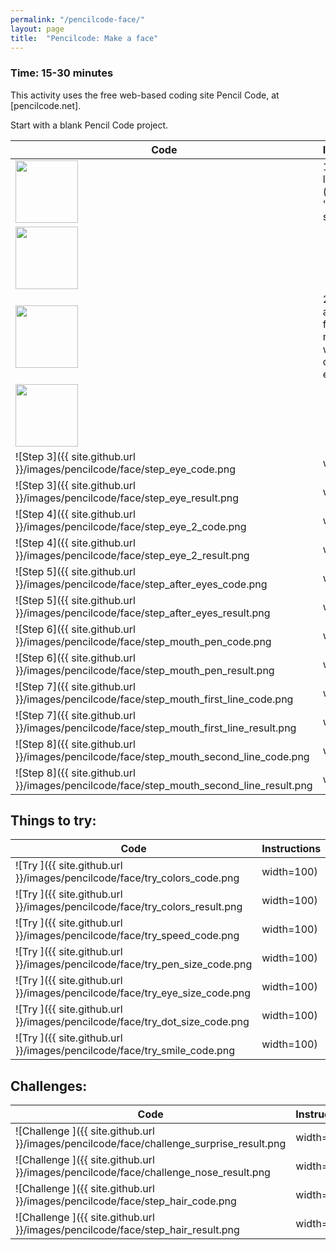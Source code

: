 ```yaml
---
permalink: "/pencilcode-face/"
layout: page
title:  "Pencilcode: Make a face"
---
```


### Time: 15-30 minutes

This activity uses the free web-based coding site Pencil Code, at [pencilcode.net].

Start with a blank Pencil Code project.

| **Code** | **Instructions** |
| -------- | ---------------- |
| <img src="{{ site.github.url }}/images/pencilcode/face/step_dot_code.png" width=100> | 1. Draw a large dot (look in the "Art" section) |
| <img src="{{ site.github.url }}/images/pencilcode/face/step_dot_result.png" width=100> |  |
| <img src="{{ site.github.url }}/images/pencilcode/face/step_enter_dot_code.png" width=100> | 2. Turn right and go forward, to move to where we can draw an eye |
| <img src="{{ site.github.url }}/images/pencilcode/face/step_enter_dot_result.png" width=100> |  |
| ![Step 3]({{ site.github.url }}/images/pencilcode/face/step_eye_code.png | width=100) | 3. Draw an eye by drawing a  small dot |
| ![Step 3]({{ site.github.url }}/images/pencilcode/face/step_eye_result.png | width=100) |  |
| ![Step 4]({{ site.github.url }}/images/pencilcode/face/step_eye_2_code.png | width=100) | 4. Turn all the way around (180 degrees) so you're pointed back where you came from, take a big step forward, and draw the other eye |
| ![Step 4]({{ site.github.url }}/images/pencilcode/face/step_eye_2_result.png | width=100) |  |
| ![Step 5]({{ site.github.url }}/images/pencilcode/face/step_after_eyes_code.png | width=100) | 5. Turn all the way around again, and step forward into the middle of the large circle |
| ![Step 5]({{ site.github.url }}/images/pencilcode/face/step_after_eyes_result.png | width=100) |  |
| ![Step 6]({{ site.github.url }}/images/pencilcode/face/step_mouth_pen_code.png | width=100) | 6. Let's get in position to draw the mouth! Turn right so you're pointed downwards, step forward, and set the pen to draw where the turtle goes |
| ![Step 6]({{ site.github.url }}/images/pencilcode/face/step_mouth_pen_result.png | width=100) |  |
| ![Step 7]({{ site.github.url }}/images/pencilcode/face/step_mouth_first_line_code.png | width=100) | 7. Turn right and go forward to draw one side of the mouth |
| ![Step 7]({{ site.github.url }}/images/pencilcode/face/step_mouth_first_line_result.png | width=100) |  |
| ![Step 8]({{ site.github.url }}/images/pencilcode/face/step_mouth_second_line_code.png | width=100) | 8. Turn all the way around, and then take a big step forward to draw the other side of the mouth |
| ![Step 8]({{ site.github.url }}/images/pencilcode/face/step_mouth_second_line_result.png | width=100) |  |

Things to try:
---------------
| **Code** | **Instructions** |
| -------- | ---------------- |
| ![Try ]({{ site.github.url }}/images/pencilcode/face/try_colors_code.png | width=100) | Try changing the colors of the different parts of the face. What color combination is your favorite? What if all the colors are the same? |
| ![Try ]({{ site.github.url }}/images/pencilcode/face/try_colors_result.png | width=100) |  |
| ![Try ]({{ site.github.url }}/images/pencilcode/face/try_speed_code.png | width=100) | Try putting a **Speed** block at the beginning. Can you understand what the turtle is doing if the speed is very fast? |
| ![Try ]({{ site.github.url }}/images/pencilcode/face/try_pen_size_code.png | width=100) | Try changing the pen size! Does it look better when it's large? Or small? |
| ![Try ]({{ site.github.url }}/images/pencilcode/face/try_eye_size_code.png | width=100) | Try changing the size of the eyes! Does the face look weird when they're big? |
| ![Try ]({{ site.github.url }}/images/pencilcode/face/try_dot_size_code.png | width=100) | Try changing the size of the big dot that makes the face at the beginning! Does it look like a baby when it's big? Like an alien when it's small? |
| ![Try ]({{ site.github.url }}/images/pencilcode/face/try_smile_code.png | width=100) | This face seems kind of sad, right? Try removing the mouth code from your program (everything under the last **Pen** block) and putting in this code instead. Does that cheer the face up? |

Challenges:
-------------
| **Code** | **Instructions** |
| -------- | ---------------- |
| ![Challenge ]({{ site.github.url }}/images/pencilcode/face/challenge_surprise_result.png | width=100) | Challenge 1: Can you make the face surprised? |
| ![Challenge ]({{ site.github.url }}/images/pencilcode/face/challenge_nose_result.png | width=100) | Challenge 1: Can you give the face a nose? |
| ![Challenge ]({{ site.github.url }}/images/pencilcode/face/step_hair_code.png | width=100) | Challenge 1: Can you give the face some hair? Try entering this code and seeing what happens. |
| ![Challenge ]({{ site.github.url }}/images/pencilcode/face/step_hair_result.png | width=100) |  |

